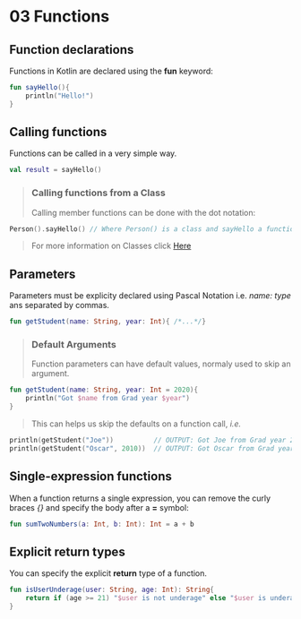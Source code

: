 # 03 Functions
## Function declarations
Functions in Kotlin are declared using the **fun** keyword:
```kotlin
fun sayHello(){
    println("Hello!")
}
```

## Calling functions
Functions can be called in a very simple way.
```kotlin
val result = sayHello()
```

>### Calling functions from a Class
>Calling member functions can be done with the dot notation:
```kotlin
Person().sayHello() // Where Person() is a class and sayHello a function inside that class
```
>For more information on Classes click [Here]()

## Parameters
Parameters must be explicity declared using Pascal Notation i.e. *name: type* ans separated by commas.
```kotlin
fun getStudent(name: String, year: Int){ /*...*/}
```
>### Default Arguments
>Function parameters can have default values, normaly used to skip an argument.
```kotlin
fun getStudent(name: String, year: Int = 2020){
    println("Got $name from Grad year $year")
}
```
>This can helps us skip the defaults on a function call, *i.e.*
```kotlin
println(getStudent("Joe"))          // OUTPUT: Got Joe from Grad year 2020
println(getStudent("Oscar", 2010))  // OUTPUT: Got Oscar from Grad year 2010
```

## Single-expression functions
When a function returns a single expression, you can remove the curly braces *{}* and specify the body after a **=** symbol:
```kotlin
fun sumTwoNumbers(a: Int, b: Int): Int = a + b
```

## Explicit return types
You can specify the explicit **return** type of a function.
```kotlin
fun isUserUnderage(user: String, age: Int): String{
    return if (age >= 21) "$user is not underage" else "$user is underage"
}
```
